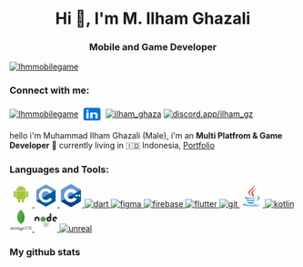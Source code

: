 <h1 align="center">Hi 👋, I'm M. Ilham Ghazali</h1>
<h3 align="center">Mobile and Game Developer</h3>

<p align="left"> <a href="https://twitter.com/milham_Ghazali" target="blank"><img src="https://img.shields.io/twitter/follow/milham_Ghazali?logo=twitter&style=for-the-badge" alt="lhmmobilegame" /></a> </p>

<h3 align="left">Connect with me:</h3>
<p align="left">
<a href="https://twitter.com/milham_Ghazali" target="blank"><img align="center" src="https://raw.githubusercontent.com/rahuldkjain/github-profile-readme-generator/master/src/images/icons/Social/twitter.svg" alt="lhmmobilegame" height="30" width="40" /></a>
<a href="https://linkedin.com/in//in/muhammadilhamghazali" target="_blank"><img align="center" src="https://github.com/kafri8889/kafri8889/blob/main/linkedin.svg" alt="Muhammad Ilham Ghazali" height="30" width="40" /></a>
<a href="https://instagram.com/ilham_ghaza" target="_blank"><img align="center" src="https://raw.githubusercontent.com/rahuldkjain/github-profile-readme-generator/master/src/images/icons/Social/instagram.svg" alt="ilham_ghaza" height="30" width="40" /></a>
<a href="https://discordapp.com/users/479529379358310400" target="_blank"><img align="center" src="https://raw.githubusercontent.com/rahuldkjain/github-profile-readme-generator/master/src/images/icons/Social/discord.svg" alt="discord.app/ilham_gz" height="30" width="40" /></a>
</p>

hello i'm Muhammad Ilham Ghazali (Male), i'm an **Multi Platfrom & Game Developer** 📱 currently living in 🇮🇩 Indonesia, [Portfolio](https://ilhamghaza.github.io/)

<h3 align="left">Languages and Tools:</h3>
<p align="left"> 
  
<a href="https://developer.android.com" target="_blank" rel="noreferrer"> <img src="https://raw.githubusercontent.com/devicons/devicon/master/icons/android/android-original-wordmark.svg" alt="android" width="40" height="40"/> </a> 
<a href="https://www.cprogramming.com/" target="_blank" rel="noreferrer"> <img src="https://raw.githubusercontent.com/devicons/devicon/master/icons/c/c-original.svg" alt="c" width="40" height="40"/> </a>
<a href="https://www.w3schools.com/cpp/" target="_blank" rel="noreferrer"> <img src="https://raw.githubusercontent.com/devicons/devicon/master/icons/cplusplus/cplusplus-original.svg" alt="cplusplus" width="40" height="40"/> </a> 
<a href="https://dart.dev" target="_blank" rel="noreferrer"> <img src="https://www.vectorlogo.zone/logos/dartlang/dartlang-icon.svg" alt="dart" width="40" height="40"/> </a> 
<a href="https://www.figma.com/" target="_blank" rel="noreferrer"> <img src="https://www.vectorlogo.zone/logos/figma/figma-icon.svg" alt="figma" width="40" height="40"/> </a> 
<a href="https://firebase.google.com/" target="_blank" rel="noreferrer"> <img src="https://www.vectorlogo.zone/logos/firebase/firebase-icon.svg" alt="firebase" width="40" height="40"/> </a> 
<a href="https://flutter.dev" target="_blank" rel="noreferrer"> <img src="https://www.vectorlogo.zone/logos/flutterio/flutterio-icon.svg" alt="flutter" width="40" height="40"/> </a> 
<a href="https://git-scm.com/" target="_blank" rel="noreferrer"> <img src="https://www.vectorlogo.zone/logos/git-scm/git-scm-icon.svg" alt="git" width="40" height="40"/> </a> 
<a href="https://www.java.com" target="_blank" rel="noreferrer"> <img src="https://raw.githubusercontent.com/devicons/devicon/master/icons/java/java-original.svg" alt="java" width="40" height="40"/> </a> 
<a href="https://kotlinlang.org" target="_blank" rel="noreferrer"> <img src="https://www.vectorlogo.zone/logos/kotlinlang/kotlinlang-icon.svg" alt="kotlin" width="40" height="40"/> </a> 
<a href="https://www.mongodb.com/" target="_blank" rel="noreferrer"> <img src="https://raw.githubusercontent.com/devicons/devicon/master/icons/mongodb/mongodb-original-wordmark.svg" alt="mongodb" width="40" height="40"/> </a> 
<a href="https://nodejs.org" target="_blank" rel="noreferrer"> <img src="https://raw.githubusercontent.com/devicons/devicon/master/icons/nodejs/nodejs-original-wordmark.svg" alt="nodejs" width="40" height="40"/> </a> <!---
<a href="https://www.mysql.com/" target="_blank" rel="noreferrer"> <img src="https://raw.githubusercontent.com/devicons/devicon/master/icons/mysql/mysql-original-wordmark.svg" alt="mysql" width="40" height="40"/> </a> 
<a href="https://www.photoshop.com/en" target="_blank" rel="noreferrer"> <img src="https://raw.githubusercontent.com/devicons/devicon/master/icons/photoshop/photoshop-line.svg" alt="photoshop" width="40" /> </a> <a href="https://developer.apple.com/swift/" target="_blank" rel="noreferrer"> <img src="https://raw.githubusercontent.com/devicons/devicon/master/icons/swift/swift-original.svg" alt="swift" width="40" height="40"/> </a>-->
<a href="https://unrealengine.com/" target="_blank" rel="noreferrer"> <img src="https://raw.githubusercontent.com/kenangundogan/fontisto/036b7eca71aab1bef8e6a0518f7329f13ed62f6b/icons/svg/brand/unreal-engine.svg" alt="unreal" width="40" height="40"/> </a> </p>

### My github stats
<!---(This is also a comment.)
<p align="start"> <img src="https://github-readme-stats.vercel.app/api?username=ilhamghaza&count_private=true&show_icons=true&theme=radical&show=reviews,discussions_started,discussions_answered,prs_merged,prs_merged_percentage" />  
<p><img align="left" src="https://github-readme-stats.vercel.app/api/top-langs?username=ilhamghaza&show_icons=true&locale=en&layout=compact" alt="ilhamghaza" /></p>

<p><img align="center" src="https://github-readme-streak-stats.herokuapp.com/?user=ilhamghaza&" alt="ilhamghaza" /></p>-->
